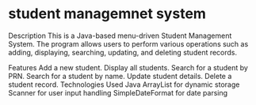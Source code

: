 # student managemnet system
Description
This is a Java-based menu-driven Student Management System. The program allows users to perform various operations such as adding, displaying, searching, updating, and deleting student records.

Features
Add a new student.
Display all students.
Search for a student by PRN.
Search for a student by name.
Update student details.
Delete a student record.
Technologies Used
Java
ArrayList for dynamic storage
Scanner for user input handling
SimpleDateFormat for date parsing
